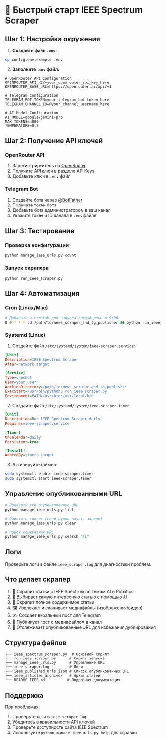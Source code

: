# 🚀 Быстрый старт IEEE Spectrum Scraper

## Шаг 1: Настройка окружения

1. **Создайте файл `.env`:**
```bash
cp config.env.example .env
```

2. **Заполните `.env` файл:**
```env
# OpenRouter API Configuration
OPENROUTER_API_KEY=your_openrouter_api_key_here
OPENROUTER_BASE_URL=https://openrouter.ai/api/v1

# Telegram Configuration
TELEGRAM_BOT_TOKEN=your_telegram_bot_token_here
TELEGRAM_CHANNEL_ID=@your_channel_username_here

# AI Model Configuration
AI_MODEL=google/gemini-pro
MAX_TOKENS=4000
TEMPERATURE=0.7
```

## Шаг 2: Получение API ключей

### OpenRouter API
1. Зарегистрируйтесь на [OpenRouter](https://openrouter.ai/)
2. Получите API ключ в разделе API Keys
3. Добавьте ключ в `.env` файл

### Telegram Bot
1. Создайте бота через [@BotFather](https://t.me/botfather)
2. Получите токен бота
3. Добавьте бота администратором в ваш канал
4. Укажите токен и ID канала в `.env` файле

## Шаг 3: Тестирование

### Проверка конфигурации
```bash
python manage_ieee_urls.py count
```

### Запуск скрапера
```bash
python run_ieee_scraper.py
```

## Шаг 4: Автоматизация

### Cron (Linux/Mac)
```bash
# Добавьте в crontab для запуска каждый день в 9:00
0 9 * * * cd /path/to/news_scraper_and_tg_publisher && python run_ieee_scraper.py
```

### Systemd (Linux)
1. Создайте файл `/etc/systemd/system/ieee-scraper.service`:
```ini
[Unit]
Description=IEEE Spectrum Scraper
After=network.target

[Service]
Type=oneshot
User=your_user
WorkingDirectory=/path/to/news_scraper_and_tg_publisher
ExecStart=/usr/bin/python3 run_ieee_scraper.py
Environment=PATH=/usr/bin:/usr/local/bin
```

2. Создайте файл `/etc/systemd/system/ieee-scraper.timer`:
```ini
[Unit]
Description=Run IEEE Spectrum Scraper daily
Requires=ieee-scraper.service

[Timer]
OnCalendar=daily
Persistent=true

[Install]
WantedBy=timers.target
```

3. Активируйте таймер:
```bash
sudo systemctl enable ieee-scraper.timer
sudo systemctl start ieee-scraper.timer
```

## Управление опубликованными URL

```bash
# Показать все опубликованные URL
python manage_ieee_urls.py list

# Очистить список (если нужно начать заново)
python manage_ieee_urls.py clear

# Поиск конкретных URL
python manage_ieee_urls.py search "ai"
```

## Логи

Проверьте логи в файле `ieee_scraper.log` для диагностики проблем.

## Что делает скрапер

1. 🎯 Скрапит статьи с IEEE Spectrum по темам AI и Robotics
2. 🤖 Выбирает самую интересную статью с помощью AI
3. 📄 Скрапит полное содержимое статьи
4. 🖼️ Извлекает и скачивает медиафайлы (изображения/видео)
5. ✍️ Создает виральный пост для Telegram
6. 📱 Публикует пост с медиафайлом в канал
7. 🔄 Отслеживает опубликованные URL для избежания дублирования

## Структура файлов

```
├── ieee_spectrum_scraper.py  # Основной скрипт
├── run_ieee_scraper.py      # Скрипт запуска
├── manage_ieee_urls.py      # Управление URL
├── ieee_scraper.log         # Логи
├── ieee_published_urls.json # Список опубликованных URL
├── ieee_articles_archive/   # Архив статей
└── README_IEEE.md          # Подробная документация
```

## Поддержка

При проблемах:
1. Проверьте логи в `ieee_scraper.log`
2. Убедитесь в правильности API ключей
3. Проверьте доступность сайта IEEE Spectrum
4. Используйте `python manage_ieee_urls.py help` для справки 